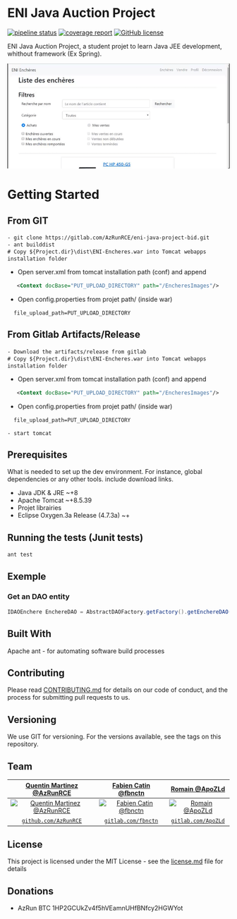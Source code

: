 # ENI Java Auction Project
[![pipeline status](https://gitlab.com/AzRunRCE/eni-java-project-bid/badges/dev/pipeline.svg)](https://gitlab.com/AzRunRCE/eni-java-project-bid/commits/dev)
[![coverage report](https://gitlab.com/AzRunRCE/eni-java-project-bid/badges/dev/coverage.svg)](https://gitlab.com/AzRunRCE/eni-java-project-bid/commits/dev)
[![GitHub license](https://img.shields.io/badge/license-MIT-blue.svg?style=flat-square)](https://github.com/your/your-project/blob/master/LICENSE)

ENI Java Auction Project, a student projet to learn Java JEE development, whithout framework (Ex Spring).

![Logo of the project](./screenshots/main.gif)

# Getting Started
## From GIT
```shell
- git clone https://gitlab.com/AzRunRCE/eni-java-project-bid.git
- ant builddist
# Copy ${Project.dir}\dist\ENI-Encheres.war into Tomcat webapps installation folder
```
- Open server.xml from tomcat installation path (conf) and append
```xml
   <Context docBase="PUT_UPLOAD_DIRECTORY" path="/EncheresImages"/>
```
- Open config.properties from projet path/ (inside war) 
```properties
  file_upload_path=PUT_UPLOAD_DIRECTORY
```
## From Gitlab Artifacts/Release
```shell
- Download the artifacts/release from gitlab
# Copy ${Project.dir}\dist\ENI-Encheres.war into Tomcat webapps installation folder
```
- Open server.xml from tomcat installation path (conf) and append
```xml
   <Context docBase="PUT_UPLOAD_DIRECTORY" path="/EncheresImages"/>
```
- Open config.properties from projet path/ (inside war) 
```properties
  file_upload_path=PUT_UPLOAD_DIRECTORY
```
```shell
- start tomcat
```

## Prerequisites
What is needed to set up the dev environment. For instance, global dependencies or any other tools. include download links.
- Java JDK & JRE ~+8 
- Apache Tomcat ~+8.5.39
- Projet librairies
- Eclipse Oxygen.3a Release (4.7.3a) ~+

## Running the tests (Junit tests)
```shell
ant test
```


## Exemple
### Get an DAO entity
```java
IDAOEnchere EnchereDAO = AbstractDAOFactory.getFactory().getEnchereDAO();
```


## Built With
Apache ant - for automating software build processes

## Contributing
Please read [CONTRIBUTING.md](./CONTRIBUTING.md) for details on our code of conduct, and the process for submitting pull requests to us.

## Versioning
We use GIT for versioning. For the versions available, see the tags on this repository.

## Team

| <a href="http://github.com/AzRunRCE" target="_blank">**Quentin Martinez @AzRunRCE**</a> | <a href="https://gitlab.com/fbnctn" target="_blank">**Fabien Catin @fbnctn**</a> | <a href="https://gitlab.com/ApoZLd" target="_blank">**Romain @ApoZLd**</a> |
| :---: |:---:| :---:|
| [![ Quentin Martinez @AzRunRCE](https://avatars0.githubusercontent.com/u/20741531?s=200)](http://azrunsoft.com)    | [![Fabien Catin @fbnctn ](https://secure.gravatar.com/avatar/75be2983e928aaf4f3d30e9ddff02cae?s=180&d=identicon)](https://gitlab.com/fbnctn) | [![Romain @ApoZLd](https://assets.gitlab-static.net/uploads/-/system/user/avatar/3144065/avatar.png?width=90)](https://gitlab.com/ApoZLd)  |
| <a href="http://github.com/AzRunRCE" target="_blank">`github.com/AzRunRCE`</a> | <a href="https://gitlab.com/fbnctn" target="_blank">`gitlab.com/fbnctn`</a> | <a href="https://gitlab.com/ApoZLd" target="_blank">`gitlab.com/ApoZLd`</a> |



## License
This project is licensed under the MIT License - see the [license.md](./license.md) file for details

## Donations 
- AzRun BTC 1HP2GCUkZv4f5hVEamnUHfBNfcy2HGWYot